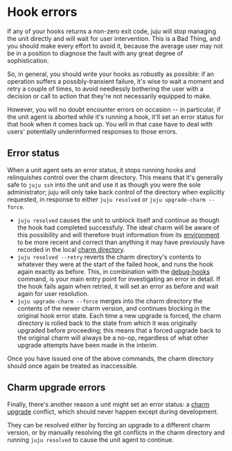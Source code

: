 # Hook errors

If any of your hooks returns a non-zero exit code, juju will stop managing the
unit directly and will wait for user intervention. This is a Bad Thing, and you
should make every effort to avoid it, because the average user may not be in a
position to diagnose the fault with any great degree of sophistication.

So, in general, you should write your hooks as robustly as possible: if an
operation suffers a possibly-transient failure, it's wise to wait a moment and
retry a couple of times, to avoid needlessly bothering the user with a decision
or call to action that they're not necessarily equipped to make.

However, you will no doubt encounter errors on occasion -- in particular, if the
unit agent is aborted while it's running a hook, it'll set an error status for
that hook when it comes back up. You will in that case have to deal with users'
potentially underinformed responses to those errors.

## Error status

When a unit agent sets an error status, it stops running hooks and relinquishes
control over the charm directory. This means that it's generally safe to `juju
ssh` into the unit and use it as though you were the sole administrator; juju
will only take back control of the directory when explicitly requested, in
response to either `juju resolved` or `juju upgrade-charm --force`.

  - `juju resolved` causes the unit to unblock itself and continue as though the hook had completed successfuly. The ideal charm will be aware of this possibility and will therefore trust information from its [environment](./authors-hook-environment.html) to be more recent and correct than anything it may have previously have recorded in the local [charm directory](./authors-charm-components.html).
  - `juju resolved --retry` reverts the charm directory's contents to whatever they were at the start of the failed hook, and runs the hook again exactly as before. This, in combination with the [debug-hooks](./authors-hook-debug.html) command, is your main entry point for investigating an error in detail. If the hook fails again when retried, it will set an error as before and wait again for user resolution.
  - `juju upgrade-charm --force` merges into the charm directory the contents of the newer charm version, and continues blocking in the original hook error state. Each time a new upgrade is forced, the charm directory is rolled back to the state from which it was originally upgraded before proceeding; this means that a forced upgrade back to the original charm will always be a no-op, regardless of what other upgrade attempts have been made in the interim.

Once you have issued one of the above commands, the charm directory should once
again be treated as inaccessible.

## Charm upgrade errors

Finally, there's another reason a unit might set an error status: a [charm
upgrade](./authors-charm-upgrades.html) conflict, which should never happen
except during development.

They can be resolved either by forcing an upgrade to a different charm version,
or by manually resolving the git conflicts in the charm directory and running
`juju resolved` to cause the unit agent to continue.
